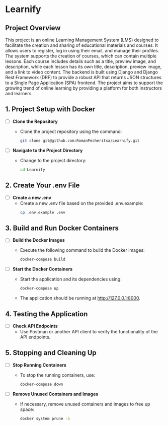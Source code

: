 # Learnify

## Project Overview

This project is an online Learning Management System (LMS) designed to facilitate the creation and sharing of educational materials and courses. It allows users to register, log in using their email, and manage their profiles. The system supports the creation of courses, which can contain multiple lessons. Each course includes details such as a title, preview image, and description, while each lesson has its own title, description, preview image, and a link to video content. The backend is built using Django and Django Rest Framework (DRF) to provide a robust API that returns JSON structures to a Single Page Application (SPA) frontend. The project aims to support the growing trend of online learning by providing a platform for both instructors and learners.

## 1. Project Setup with Docker

- [ ] **Clone the Repository**
  - Clone the project repository using the command:
    ```bash
    git clone git@github.com:RomanPecheritsa/Learnify.git
    ```

- [ ] **Navigate to the Project Directory**
  - Change to the project directory:
    ```bash
    cd Learnify
    ```
## 2. Create Your .env File

- [ ] **Create a new .env**
  - Create a new .env file based on the provided .env.example:
    ```bash
    cp .env.example .env
    ```

## 3. Build and Run Docker Containers

- [ ] **Build the Docker Images**
  - Execute the following command to build the Docker images:
    ```bash
    docker-compose build
    ```

- [ ] **Start the Docker Containers**
  - Start the application and its dependencies using:
    ```bash
    docker-compose up
    ```
  - The application should be running at http://127.0.0.1:8000.

## 4. Testing the Application

- [ ] **Check API Endpoints**
  - Use Postman or another API client to verify the functionality of the API endpoints.


## 5. Stopping and Cleaning Up

- [ ] **Stop Running Containers**
  - To stop the running containers, use:
    ```bash
    docker-compose down
    ```

- [ ] **Remove Unused Containers and Images**
  - If necessary, remove unused containers and images to free up space:
    ```bash
    docker system prune -a
    ```